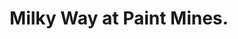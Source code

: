 ---
title: "Milky Way at Paint Mines."
type: Milky Way
tags: ["milky way"]
description: "The Milky Way looms over a field by the Paint Mines in Colorado."
image: assets/images/gallery/milkyway-field/thumb.jpg
telescope: Sony ILCE-6300
length: "16mm"
aperture: "4.57mm"
folder: milkyway-field
exposure: 10
lights: 5
sessions: 1
firstCapture: 2021-10-16
lastCapture:
noannotations: true
---